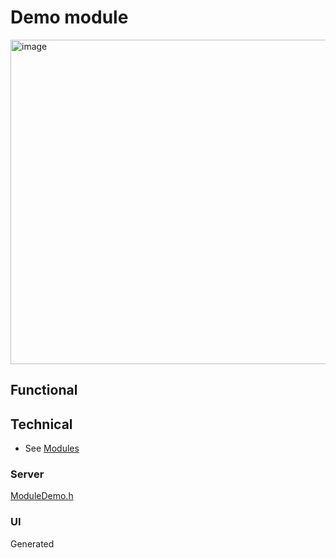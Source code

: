 # Demo module

<img width="519" alt="image" src="https://github.com/user-attachments/assets/96a0483d-8044-4145-82fc-edbc0563e62d" />

## Functional

## Technical

* See [Modules](modules.md)

### Server

[ModuleDemo.h](https://github.com/ewowi/MoonBase/blob/main/src/custom/ModuleDemo.h)

### UI

Generated
